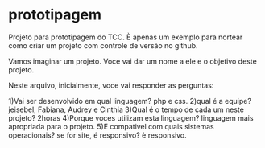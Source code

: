 # prototipagem
Projeto para prototipagem do TCC. È apenas um exemplo para nortear como criar um projeto com controle de versão no github.

Vamos imaginar um projeto. Voce vai dar um nome a ele e o objetivo deste projeto.

Neste arquivo, inicialmente, voce vai responder as perguntas:

1)Vai ser desenvolvido em qual linguagem?
    php e css.
2)qual é a equipe?
  jeisebel, Fabiana, Audrey e Cinthia
3)Qual é o tempo de cada um neste projeto?
    2horas
4)Porque voces utilizam esta linguagem?
    linguagem mais apropriada para o projeto.
5)E compativel com quais sistemas operacionais? se for site, é responsivo?
    è responsivo.
